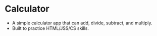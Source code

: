 # Calculator
* A simple calculator app that can add, divide, subtract, and multiply.
* Built to practice HTML/JSS/CS skills.
